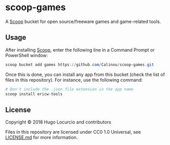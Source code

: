 # scoop-games

A [Scoop](https://scoop.sh/) bucket for open source/freeware games and game-related tools.

## Usage

After installing [Scoop](https://scoop.sh/), enter the following line in a
Command Prompt or PowerShell window:

```powershell
scoop bucket add games https://github.com/Calinou/scoop-games.git
```

Once this is done, you can install any app from this bucket (check the list
of files in this repository). For instance, use the following command:

```powershell
# Don't include the .json file extension in the app name
scoop install ericw-tools
```

## License

Copyright © 2018 Hugo Locurcio and contributors

Files in this repository are licensed under CC0 1.0 Universal,
see [LICENSE.md](LICENSE.md) for more information.
